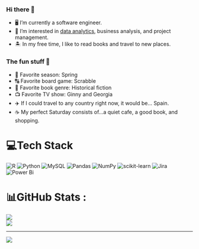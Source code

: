 ### Hi there 👋

- 🖥️ I’m currently a software engineer.
- 👀 I’m interested in <a href="https://github.com/gordonav/data-analytics-portfolio">data analytics</a>, business analysis, and project management.
- 🏝️ In my free time, I like to read books and travel to new places.

### The fun stuff 💃
- 🌸 Favorite season: Spring
- 🔠 Favorite board game: Scrabble
- 📜 Favorite book genre: Historical fiction
- 📺 Favorite TV show: Ginny and Georgia
- ✈️ If I could travel to any country right now, it would be... Spain.
- ☕ My perfect Saturday consists of...a quiet cafe, a good book, and shopping.


# 💻Tech Stack
![R](https://img.shields.io/badge/r-%23276DC3.svg?style=for-the-badge&logo=r&logoColor=white) ![Python](https://img.shields.io/badge/python-3670A0?style=for-the-badge&logo=python&logoColor=ffdd54) ![MySQL](https://img.shields.io/badge/mysql-%2300f.svg?style=for-the-badge&logo=mysql&logoColor=white) ![Pandas](https://img.shields.io/badge/pandas-%23150458.svg?style=for-the-badge&logo=pandas&logoColor=white) ![NumPy](https://img.shields.io/badge/numpy-%23013243.svg?style=for-the-badge&logo=numpy&logoColor=white) ![scikit-learn](https://img.shields.io/badge/scikit--learn-%23F7931E.svg?style=for-the-badge&logo=scikit-learn&logoColor=white) ![Jira](https://img.shields.io/badge/jira-%230A0FFF.svg?style=for-the-badge&logo=jira&logoColor=white) ![Power Bi](https://img.shields.io/badge/power_bi-F2C811?style=for-the-badge&logo=powerbi&logoColor=black) 
# 📊GitHub Stats :
![](https://github-readme-streak-stats.herokuapp.com/?user=gordonav&theme=cobalt&hide_border=false)<br/>
![](https://github-readme-stats.vercel.app/api/top-langs/?username=gordonav&theme=cobalt&hide_border=false&include_all_commits=false&count_private=false&layout=compact)

---
[![](https://visitcount.itsvg.in/api?id=gordonav&icon=0&color=0)](https://visitcount.itsvg.in)
